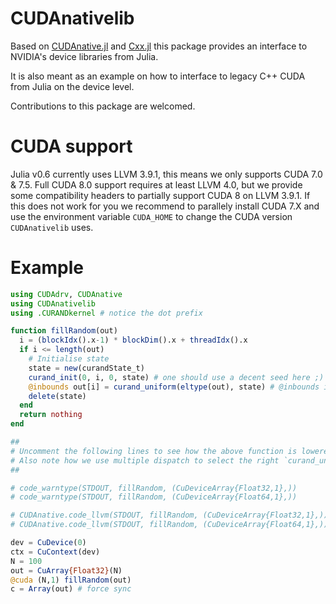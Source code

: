 # CUDAnativelib
Based on [CUDAnative.jl](http://github.com/JuliaGPU/CUDAnative.jl) and [Cxx.jl](http://github.com/Keno/Cxx.jl)
this package provides an interface to NVIDIA's device libraries from Julia.

It is also meant as an example on how to interface to legacy C++ CUDA from Julia on the device level.

Contributions to this package are welcomed.

# CUDA support
Julia v0.6 currently uses LLVM 3.9.1, this means we only supports CUDA 7.0 & 7.5.
Full CUDA 8.0 support requires at least LLVM 4.0, but we provide some compatibility headers
to partially support CUDA 8 on LLVM 3.9.1. If this does not work for you we recommend to parallely
install CUDA 7.X and use the environment variable `CUDA_HOME` to change the CUDA version `CUDAnativelib` uses.

# Example

```julia
using CUDAdrv, CUDAnative
using CUDAnativelib
using .CURANDkernel # notice the dot prefix

function fillRandom(out)
  i = (blockIdx().x-1) * blockDim().x + threadIdx().x
  if i <= length(out)
    # Initialise state
    state = new(curandState_t)
    curand_init(0, i, 0, state) # one should use a decent seed here ;)
    @inbounds out[i] = curand_uniform(eltype(out), state) # @inbounds is optional
    delete(state)
  end
  return nothing
end

##
# Uncomment the following lines to see how the above function is lowered
# Also note how we use multiple dispatch to select the right `curand_uniform` function.
##

# code_warntype(STDOUT, fillRandom, (CuDeviceArray{Float32,1},))
# code_warntype(STDOUT, fillRandom, (CuDeviceArray{Float64,1},))

# CUDAnative.code_llvm(STDOUT, fillRandom, (CuDeviceArray{Float32,1},))
# CUDAnative.code_llvm(STDOUT, fillRandom, (CuDeviceArray{Float64,1},))

dev = CuDevice(0)
ctx = CuContext(dev)
N = 100
out = CuArray{Float32}(N)
@cuda (N,1) fillRandom(out)
c = Array(out) # force sync
```

